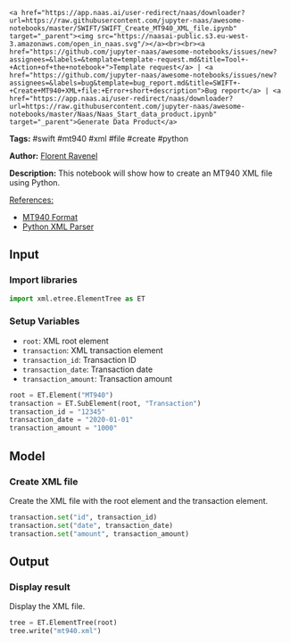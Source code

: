     <a href="https://app.naas.ai/user-redirect/naas/downloader?url=https://raw.githubusercontent.com/jupyter-naas/awesome-notebooks/master/SWIFT/SWIFT_Create_MT940_XML_file.ipynb" target="_parent"><img src="https://naasai-public.s3.eu-west-3.amazonaws.com/open_in_naas.svg"/></a><br><br><a href="https://github.com/jupyter-naas/awesome-notebooks/issues/new?assignees=&labels=&template=template-request.md&title=Tool+-+Action+of+the+notebook+">Template request</a> | <a href="https://github.com/jupyter-naas/awesome-notebooks/issues/new?assignees=&labels=bug&template=bug_report.md&title=SWIFT+-+Create+MT940+XML+file:+Error+short+description">Bug report</a> | <a href="https://app.naas.ai/user-redirect/naas/downloader?url=https://raw.githubusercontent.com/jupyter-naas/awesome-notebooks/master/Naas/Naas_Start_data_product.ipynb" target="_parent">Generate Data Product</a>

**Tags:** #swift #mt940 #xml #file #create #python

**Author:** [Florent Ravenel](https://www.linkedin.com/in/florent-ravenel/)

**Description:** This notebook will show how to create an MT940 XML file using Python.

<u>References:</u>
- [MT940 Format](https://www.sepaforcorporates.com/swift-for-corporates/account-statement-mt940-file-format-overview/)
- [Python XML Parser](https://docs.python.org/3/library/xml.etree.elementtree.html)

## Input

### Import libraries


```python
import xml.etree.ElementTree as ET
```

### Setup Variables
- `root`: XML root element
- `transaction`: XML transaction element
- `transaction_id`: Transaction ID
- `transaction_date`: Transaction date
- `transaction_amount`: Transaction amount


```python
root = ET.Element("MT940")
transaction = ET.SubElement(root, "Transaction")
transaction_id = "12345"
transaction_date = "2020-01-01"
transaction_amount = "1000"
```

## Model

### Create XML file

Create the XML file with the root element and the transaction element.


```python
transaction.set("id", transaction_id)
transaction.set("date", transaction_date)
transaction.set("amount", transaction_amount)
```

## Output

### Display result

Display the XML file.


```python
tree = ET.ElementTree(root)
tree.write("mt940.xml")
```

 
